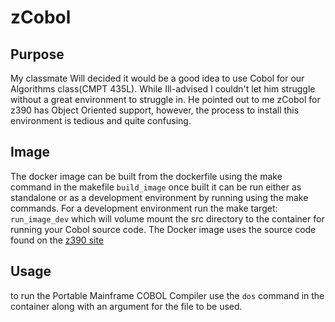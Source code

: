 # zCobol

## Purpose

My classmate Will decided it would be a good idea to use Cobol for our Algorithms class(CMPT 435L). While Ill-advised I couldn't let him struggle without a great environment to struggle in. He pointed out to me zCobol for z390 has Object Oriented support, however, the process to install this environment is tedious and quite confusing. 

## Image

The docker image can be built from the dockerfile using the make command in the makefile `build_image` once built it can be run either as standalone or as a development environment by running using the make commands. For a development environment run the make target: `run_image_dev` which will volume mount the src directory to the container for running your Cobol source code. The Docker image uses the source code found on the [z390 site](http://www.z390.org/zcobol/)

## Usage

to run the Portable Mainframe COBOL Compiler use the `dos` command in the container along with an argument for the file to be used.